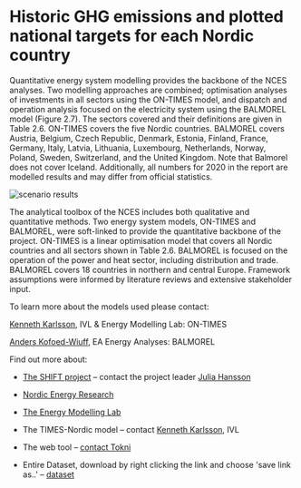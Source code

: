 # Historic GHG emissions and plotted national targets for each Nordic country 

Quantitative energy system modelling provides the backbone of the NCES analyses. Two modelling approaches are combined; optimisation analyses of investments in all sectors using the ON-TIMES model, and dispatch and operation analysis focused on the electricity system using the BALMOREL model (Figure 2.7). The sectors covered and their definitions are given in Table 2.6. ON-TIMES covers the five Nordic countries. BALMOREL covers Austria, Belgium, Czech Republic, Denmark, Estonia, Finland, France, Germany, Italy, Latvia, Lithuania, Luxembourg, Netherlands, Norway, Poland, Sweden, Switzerland, and the United Kingdom. Note that Balmorel does not cover Iceland. Additionally, all numbers for 2020 in the report are modelled results and may differ from official statistics.

![scenario results](./images/scenarioResult.png)

The analytical toolbox of the NCES includes both qualitative and quantitative methods. Two energy system models, ON-TIMES and BALMOREL, were soft-linked to provide the quantitative backbone of the project. ON-TIMES is a linear optimisation model that covers all Nordic countries and all sectors shown in Table 2.6. BALMOREL is focused on the operation of the power and heat sector, including distribution and trade. BALMOREL covers 18 countries in northern and central Europe. Framework assumptions were informed by literature reviews and extensive stakeholder input.

To learn more about the models used please contact: 

[Kenneth Karlsson](mailto:kenneth.karlsson@ivl.se), IVL & Energy Modelling Lab: ON-TIMES

[Anders Kofoed-Wiuff](mailto:akw@eaea.dk), EA Energy Analyses: BALMOREL


Find out more about:

- [The SHIFT project](https://www.nordicenergy.org/flagship/project-shift/) – contact the project leader [Julia Hansson](mailto:julia.hansson@ivl.se)

- [Nordic Energy Research](https://www.nordicenergy.org)

- [The Energy Modelling Lab](https://www.energymodellinglab.com)

- The TIMES-Nordic model – contact [Kenneth Karlsson](mailto:kenneth.karlsson@ivl.se), IVL

- The web tool – [contact Tokni](https://www.tokni.com)

- Entire Dataset, download by right clicking the link and choose 'save link as..'  – [dataset](https://raw.githubusercontent.com/tokni/nces2020/develop/ON-TIMES_complete_results.csv)

